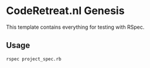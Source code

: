 # CodeRetreat.nl Genesis

This template contains everything for testing with RSpec.

## Usage

    rspec project_spec.rb
